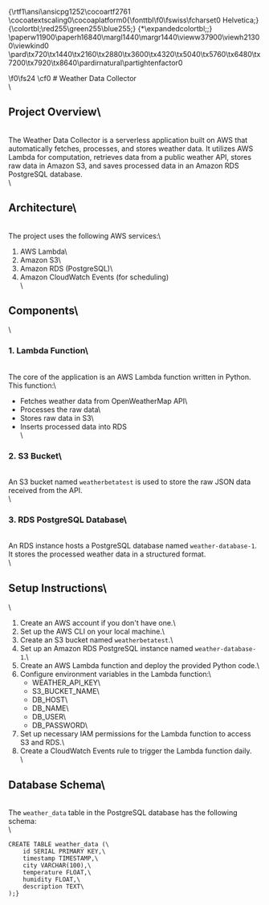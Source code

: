 {\rtf1\ansi\ansicpg1252\cocoartf2761
\cocoatextscaling0\cocoaplatform0{\fonttbl\f0\fswiss\fcharset0 Helvetica;}
{\colortbl;\red255\green255\blue255;}
{\*\expandedcolortbl;;}
\paperw11900\paperh16840\margl1440\margr1440\vieww37900\viewh21300\viewkind0
\pard\tx720\tx1440\tx2160\tx2880\tx3600\tx4320\tx5040\tx5760\tx6480\tx7200\tx7920\tx8640\pardirnatural\partightenfactor0

\f0\fs24 \cf0 # Weather Data Collector\
\
## Project Overview\
\
The Weather Data Collector is a serverless application built on AWS that automatically fetches, processes, and stores weather data. It utilizes AWS Lambda for computation, retrieves data from a public weather API, stores raw data in Amazon S3, and saves processed data in an Amazon RDS PostgreSQL database.\
\
## Architecture\
\
The project uses the following AWS services:\
1. AWS Lambda\
2. Amazon S3\
3. Amazon RDS (PostgreSQL)\
4. Amazon CloudWatch Events (for scheduling)\
\
## Components\
\
### 1. Lambda Function\
\
The core of the application is an AWS Lambda function written in Python. This function:\
- Fetches weather data from OpenWeatherMap API\
- Processes the raw data\
- Stores raw data in S3\
- Inserts processed data into RDS\
\
### 2. S3 Bucket\
\
An S3 bucket named `weatherbetatest` is used to store the raw JSON data received from the API.\
\
### 3. RDS PostgreSQL Database\
\
An RDS instance hosts a PostgreSQL database named `weather-database-1`. It stores the processed weather data in a structured format.\
\
## Setup Instructions\
\
1. Create an AWS account if you don't have one.\
2. Set up the AWS CLI on your local machine.\
3. Create an S3 bucket named `weatherbetatest`.\
4. Set up an Amazon RDS PostgreSQL instance named `weather-database-1`.\
5. Create an AWS Lambda function and deploy the provided Python code.\
6. Configure environment variables in the Lambda function:\
   - WEATHER_API_KEY\
   - S3_BUCKET_NAME\
   - DB_HOST\
   - DB_NAME\
   - DB_USER\
   - DB_PASSWORD\
7. Set up necessary IAM permissions for the Lambda function to access S3 and RDS.\
8. Create a CloudWatch Events rule to trigger the Lambda function daily.\
\
## Database Schema\
\
The `weather_data` table in the PostgreSQL database has the following schema:\
\
```sql\
CREATE TABLE weather_data (\
    id SERIAL PRIMARY KEY,\
    timestamp TIMESTAMP,\
    city VARCHAR(100),\
    temperature FLOAT,\
    humidity FLOAT,\
    description TEXT\
);}